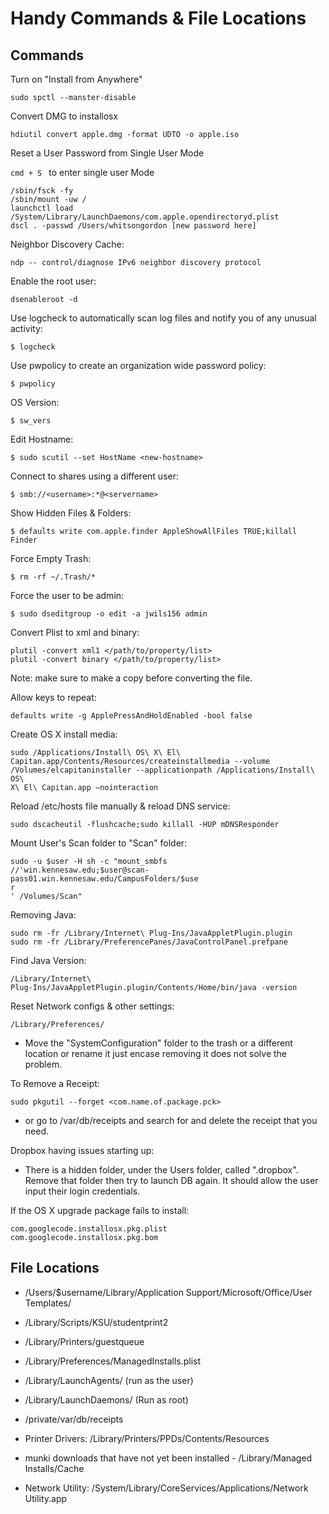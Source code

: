 # Handy Commands & File Locations

## Commands

Turn on "Install from Anywhere"

`sudo spctl --manster-disable`

Convert DMG to installosx

`hdiutil convert apple.dmg -format UDTO -o apple.iso`

Reset a User Password from Single User Mode

`cmd + S ` to enter single user Mode

    /sbin/fsck -fy
    /sbin/mount -uw /
    launchctl load /System/Library/LaunchDaemons/com.apple.opendirectoryd.plist
    dscl . -passwd /Users/whitsongordon [new password here]

Neighbor Discovery Cache:

`ndp -- control/diagnose IPv6 neighbor discovery protocol`

Enable the root user:

`dsenableroot -d`

Use logcheck to automatically scan log files and notify you of any unusual
activity:

    $ logcheck

Use pwpolicy to create an organization wide password policy:

    $ pwpolicy

OS Version:

    $ sw_vers

Edit Hostname:

    $ sudo scutil --set HostName <new-hostname>

Connect to shares using a different user:

    $ smb://<username>:*@<servername>

Show Hidden Files & Folders:

    $ defaults write com.apple.finder AppleShowAllFiles TRUE;killall Finder

Force Empty Trash:

    $ rm -rf ~/.Trash/*

Force the user to be admin:

    $ sudo dseditgroup -o edit -a jwils156 admin

Convert Plist to xml and binary:

    plutil -convert xml1 </path/to/property/list>
    plutil -convert binary </path/to/property/list>

Note: make sure to make a copy before converting the file.

Allow keys to repeat:

    defaults write -g ApplePressAndHoldEnabled -bool false

Create OS X install media:

    sudo /Applications/Install\ OS\ X\ El\
    Capitan.app/Contents/Resources/createinstallmedia --volume
    /Volumes/elcapitaninstaller --applicationpath /Applications/Install\ OS\
    X\ El\ Capitan.app –nointeraction

Reload /etc/hosts file manually & reload DNS service:

    sudo dscacheutil -flushcache;sudo killall -HUP mDNSResponder

Mount User's Scan folder to "Scan" folder:

    sudo -u $user -H sh -c "mount_smbfs
    //'win.kennesaw.edu;$user@scan-pass01.win.kennesaw.edu/CampusFolders/$use
    r
    ' /Volumes/Scan"

Removing Java:

    sudo rm -fr /Library/Internet\ Plug-Ins/JavaAppletPlugin.plugin
    sudo rm -fr /Library/PreferencePanes/JavaControlPanel.prefpane

Find Java Version:

    /Library/Internet\
    Plug-Ins/JavaAppletPlugin.plugin/Contents/Home/bin/java -version

Reset Network configs & other settings:

    /Library/Preferences/

*   Move the "SystemConfiguration" folder to the trash or a different
location or rename it just encase removing it does not solve the problem.

To Remove a Receipt:

    sudo pkgutil --forget <com.name.of.package.pck>

*   or go to /var/db/receipts and search for and delete the receipt that you
need.

Dropbox having issues starting up:

*   There is a hidden folder, under the Users folder, called ".dropbox".
Remove that folder then try to launch DB again. It should allow the user
input their login credentials.

If the OS X upgrade package fails to install:

    com.googlecode.installosx.pkg.plist
    com.googlecode.installosx.pkg.bom

## File Locations

*   /Users/$username/Library/Application Support/Microsoft/Office/User
Templates/

*   /Library/Scripts/KSU/studentprint2  

*   /Library/Printers/guestqueue

*   /Library/Preferences/ManagedInstalls.plist

*   /Library/LaunchAgents/ (run as the user)

*   /Library/LaunchDaemons/ (Run as root)

*   /private/var/db/receipts

*   Printer Drivers: /Library/Printers/PPDs/Contents/Resources

*   munki downloads that have not yet been installed - /Library/Managed\
Installs/Cache

*   Network Utility: /System/Library/CoreServices/Applications/Network
Utility.app

